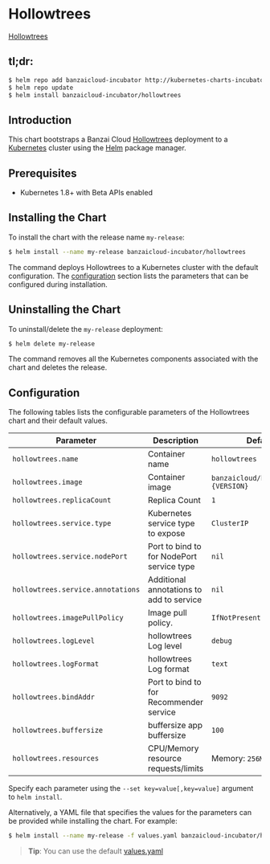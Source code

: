 # Hollowtrees 

[Hollowtrees](https://github.com/banzaicloud/hollowtrees) 

## tl;dr:

```bash
$ helm repo add banzaicloud-incubator http://kubernetes-charts-incubator.banzaicloud.com
$ helm repo update
$ helm install banzaicloud-incubator/hollowtrees
```

## Introduction

This chart bootstraps a Banzai Cloud  [Hollowtrees](https://github.com/banzaicloud/banzai-charts/incubator/Hollowtrees) deployment to a [Kubernetes](http://kubernetes.io) cluster using the [Helm](https://helm.sh) package manager.

## Prerequisites

- Kubernetes 1.8+ with Beta APIs enabled

## Installing the Chart

To install the chart with the release name `my-release`:

```bash
$ helm install --name my-release banzaicloud-incubator/hollowtrees
```

The command deploys Hollowtrees to a Kubernetes cluster with the default configuration. The [configuration](#configuration) section lists the parameters that can be configured during installation.

## Uninstalling the Chart

To uninstall/delete the `my-release` deployment:

```bash
$ helm delete my-release
```

The command removes all the Kubernetes components associated with the chart and deletes the release.

## Configuration

The following tables lists the configurable parameters of the Hollowtrees chart and their default values.

|               Parameter             |                Description                  |                  Default              |
| ----------------------------------- | ------------------------------------------- | ------------------------------------- |
| `hollowtrees.name`                  | Container name                              | `hollowtrees`                         |
| `hollowtrees.image`                 | Container image                             | `banzaicloud/hollowtrees:{VERSION}`   |
| `hollowtrees.replicaCount`          | Replica Count                               | `1`                                   |
| `hollowtrees.service.type`          | Kubernetes service type to expose           | `ClusterIP`                           |
| `hollowtrees.service.nodePort`      | Port to bind to for NodePort service type   | `nil`                                 |
| `hollowtrees.service.annotations`   | Additional annotations to add to service    | `nil`                                 |
| `hollowtrees.imagePullPolicy`       | Image pull policy.                          | `IfNotPresent`                        |
| `hollowtrees.logLevel`              | hollowtrees Log level                       | `debug`                               |
| `hollowtrees.logFormat`             | hollowtrees Log format                      | `text`                                |
| `hollowtrees.bindAddr`              | Port to bind to for Recommender service     | `9092`                                |
| `hollowtrees.buffersize`            | buffersize app buffersize                   | `100`                                 |
| `hollowtrees.resources`             | CPU/Memory resource requests/limits         | Memory: `256Mi`, CPU: `100m`          |
      
Specify each parameter using the `--set key=value[,key=value]` argument to `helm install`. 

Alternatively, a YAML file that specifies the values for the parameters can be provided while installing the chart. For example:

```bash
$ helm install --name my-release -f values.yaml banzaicloud-incubator/hollowtrees
```

> **Tip**: You can use the default [values.yaml](values.yaml)


```
